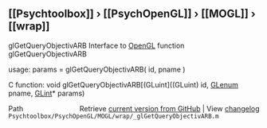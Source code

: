 ## [[Psychtoolbox]] &#8250; [[PsychOpenGL]] &#8250; [[MOGL]] &#8250; [[wrap]]

glGetQueryObjectivARB  Interface to [OpenGL](OpenGL) function glGetQueryObjectivARB  
  
usage:  params = glGetQueryObjectivARB( id, pname )  
  
C function:  void glGetQueryObjectivARB[(GLuint]((GLuint) id, [GLenum](GLenum) pname, [GLint](GLint)\* params)  




<div class="code_header" style="text-align:right;">
  <span style="float:left;">Path&nbsp;&nbsp;</span> <span class="counter">Retrieve <a href=
  "https://raw.github.com/Psychtoolbox-3/Psychtoolbox-3/beta/Psychtoolbox/PsychOpenGL/MOGL/wrap/_glGetQueryObjectivARB.m">current version from GitHub</a> | View <a href=
  "https://github.com/Psychtoolbox-3/Psychtoolbox-3/commits/beta/Psychtoolbox/PsychOpenGL/MOGL/wrap/_glGetQueryObjectivARB.m">changelog</a></span>
</div>
<div class="code">
  <code>Psychtoolbox/PsychOpenGL/MOGL/wrap/_glGetQueryObjectivARB.m</code>
</div>

